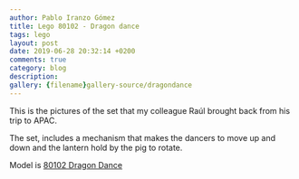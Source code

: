 ```yaml
---
author: Pablo Iranzo Gómez
title: Lego 80102 - Dragon dance
tags: lego
layout: post
date: 2019-06-28 20:32:14 +0200
comments: true
category: blog
description:
gallery: {filename}gallery-source/dragondance
---
```


This is the pictures of the set that my colleague Raúl brought back from his trip to APAC.

The set, includes a mechanism that makes the dancers to move up and down and the lantern hold by the pig to rotate.

Model is [80102 Dragon Dance](https://www.amazon.com/dp/B07KRJJFY8?tag=redken01-20)
